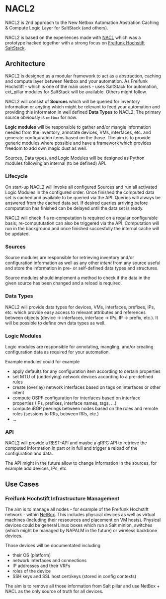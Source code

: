# NACL2

NACL2 is 2nd approach to the New Netbox Automation Abstration Caching & Compute Logic Layer for SaltStack (and others).

NACL2 is based on the experiences made with [NACL](https://github.com/BarbarosaTM/nacl/) which was a prototype hacked together with a strong focus on [Freifunk Hochstift SaltStack](https://github.com/FreifunkHochstift/ffho-salt-public).

## Architecture

NACL2 is designed as a modular framework to act as a abstraction, caching and compute layer between Netbox and your automation.
As Freifunk Hochstift - which is one of the main users - uses SaltStack for automation, ext_pillar modules for SaltStack will be available. Others might follow.

NACL2 will consist of **Sources** which will be queried for inventory information or anyting which might be relevant to feed your automation and providing this informaton in well defined **Data Types** to NACL2.
The primary source obviously is `netbox` for now.

**Logic modules** will be responsible to gather and/or mangle information needed from the inventory, annotate devices, VMs, interfaces, etc. and generate configuration items based on the those. The aim is to provide generic modules where possible and have a framework which provides freedom to add own magic dust as well.

Sources, Data types, and Logic Modules will be designed as Python modules following an internal (to be defined) API.

### Lifecycle

On start-up NACL2 will invoke all configured Sources and run all activated Logic Modules in the configured order.
Once finished the computed data set is cached and available to be queried via the API.
Queries will always be answered from the cached data set.
If desired queries arriving before computation has finished can be delayed until the data set is ready.

NACL2 will check if a re-computation is required on a regular configurable basis; re-compututation can also be triggered via the API.
Computation will run in the background and once finished succesfully the internal cache will be updated.

### Sources

Source modules are responsible for retrieving inventory and/or configuration information as well as any other *intent* from any source useful and store the information in pre- or self-defined data types and structures.

Source modules should implement a method to check if the data in the given source has been changed and a reload is required.

### Data Types

NACL2 will provide data types for devices, VMs, interfaces, prefixes, IPs, etc. which provide easy access to relevant attributes and references between objects (device -> interfaces, interface -> IPs, IP -> prefix, etc.). It will be possible to define own data types as well.

### Logic Modules

Logic modules are responsible for annotating, mangling, and/or creating configuration data as required for your automation.

Example modules could for example
 * apply defaults for any configuration item according to certain properties
 * set MTU of (underlying) network devices according to a pre-defined rules
 * create (overlay) network interfaces based on tags on interfaces or other intent
 * compute OSPF configuration for interfaces based on interface properties (IPs, prefixes, interface names, tags, ...)
 * compute iBGP peerings between nodes based on the roles and remote roles (sessions to RRs, between RRs, etc.)
 * ...

### API

NACL2 will provide a REST-API and maybe a gRPC API to retrieve the computed information in part or in full and trigger a reload of the configuration and data.

The API might in the future allow to change information in the sources, for example add devices, IPs, etc.


## Use Cases

### Freifunk Hochstift Infrastructure Management

The aim is to manage all nodes - for example of the Freifunk Hochstift network - within [NetBox](https://github.com/digitalocean/netbox).
This includes physical devices as well as virtual machines (including their ressources and placement on VM hosts).
Physical devices could be general Linux boxes which run a Salt minion, switches (which might be managed by NAPALM in the future) or wireless backbone devices.

Those devices will be documentated including
 * their OS (platform)
 * network interfaces and connections
 * IP addresses and their VRFs
 * roles of the device
 * SSH keys and SSL host cert/keys (stored in config contexts)

The aim is to remove all those information from Salt pillar and use NetBox + NACL as the only source of truth for all devices.
